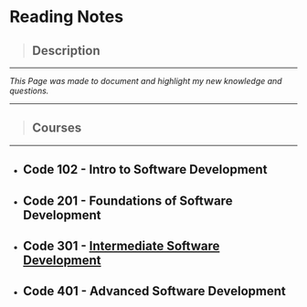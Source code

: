 # **Reading Notes**

>## **Description**

---
*This Page was made to document and highlight my new knowledge and questions.*

---

>## **Courses**

---

- ## Code 102 - Intro to Software Development

- ## Code 201 - Foundations of Software Development

- ## Code 301 - [Intermediate Software Development](https://basharalzrigat.github.io/reading-notes/301/README.md)

- ## Code 401 - Advanced Software Development

